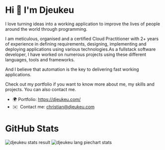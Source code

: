 Hi 👋 I'm Djeukeu 
==============================

I love turning ideas into a working application to improve the lives of people around the world through programming.

I am meticulous, organised and a certified Cloud Practitioner with 2+ years of experience in defining requirements, designing, implementing and deploying applications using various technologies.As a fullstack software developer, I have worked on numerous projects using these different languages, tools and frameworks.

And I believe that automation is the key to delivering fast working applications.

Check out my portfolio if you want to know more about me, my skills and projects. You can also contact me.

* 🌍 Portfolio: https://djeukeu.com/
* ✉️  Contact me: [christian@djeukeu.com](mailto:christian@djeukeu.com)


GitHub Stats
==============================
<img alt="djeukeu stats result" src="https://djeukeu.vercel.app/api?username=djeukeu&show_icons=true&hide_border=false&title_color=3a529b&icon_color=3a529b&bg_color=191923&text_color=ffffff&border_color=0c1a25" />

<img alt="djeukeu lang piechart stats" src="https://djeukeu.vercel.app/api/top-langs/?username=djeukeu&layout=pie&show_icons=true&hide_border=false&title_color=3a529b&icon_color=3a529b&bg_color=191923&text_color=ffffff&border_color=0c1a25" />










